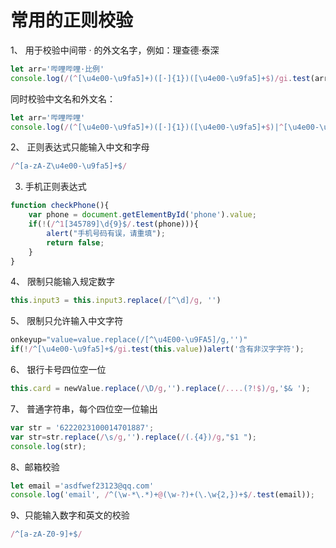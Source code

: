 #  常用的正则校验

1、  用于校验中间带 · 的外文名字，例如：理查德·泰深
```javascript
let arr='哔哩哔哩·比例'
console.log(/(^[\u4e00-\u9fa5]+)([·]{1})([\u4e00-\u9fa5]+$)/gi.test(arr));
```
同时校验中文名和外文名：
```javascript
let arr='哔哩哔哩'
console.log(/(^[\u4e00-\u9fa5]+)([·]{1})([\u4e00-\u9fa5]+$)|^[\u4e00-\u9fa5]+$/gi.test(arr));
```


2、 正则表达式只能输入中文和字母
```javascript
/^[a-zA-Z\u4e00-\u9fa5]+$/
```

3.  手机正则表达式
```javascript
function checkPhone(){ 
    var phone = document.getElementById('phone').value;
    if(!(/^1[345789]\d{9}$/.test(phone))){ 
        alert("手机号码有误，请重填");  
        return false; 
    } 
}
```

4、  限制只能输入规定数字
```javascript
this.input3 = this.input3.replace(/[^\d]/g, '')
```

5、  限制只允许输入中文字符
````javascript
onkeyup="value=value.replace(/[^\u4E00-\u9FA5]/g,'')"
if(!/^[\u4e00-\u9fa5]+$/gi.test(this.value))alert('含有非汉字字符');
````

6、  银行卡号四位空一位
```javascript
this.card = newValue.replace(/\D/g,'').replace(/....(?!$)/g,'$& ');
```

7、  普通字符串，每个四位空一位输出
```javascript
var str = '6222023100014701887';
var str=str.replace(/\s/g,'').replace(/(.{4})/g,"$1 ");
console.log(str);
```

8、邮箱校验
```javascript
let email ='asdfwef23123@qq.com'
console.log('email', /^(\w-*\.*)+@(\w-?)+(\.\w{2,})+$/.test(email));
```

9、只能输入数字和英文的校验
```javascript
/^[a-zA-Z0-9]+$/
```
